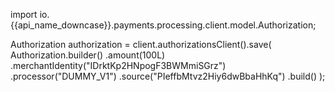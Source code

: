 
import io.{{api_name_downcase}}.payments.processing.client.model.Authorization;

Authorization authorization = client.authorizationsClient().save(
  Authorization.builder()
    .amount(100L)
    .merchantIdentity("IDrktKp2HNpogF3BWMmiSGrz")
    .processor("DUMMY_V1")
    .source("PIeffbMtvz2Hiy6dwBbaHhKq")
    .build()
);
